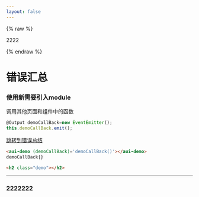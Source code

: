 ```yaml
---
layout: false
---
```

{% raw %}
<p>2222</p>
{% endraw %}

# 错误汇总

### 使用新需要引入module
调用其他页面和组件中的函数
```javascript
@Output demoCallBack=new EventEmitter(); 
this.demoCallBack.emit();
```

[跳转到错误总结](https://kanghuihere.github.io/error.md) 

```html
<aui-demo (demoCallBack)='demoCallBack()'></aui-demo>
demoCallBack{}
```

```html
<h2 class="demo"></h2>
```
---
### 2222222
